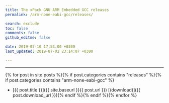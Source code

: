 ```yaml
---
title: The xPack GNU ARM Embedded GCC releases
permalink: /arm-none-eabi-gcc/releases/

search: exclude
toc: false
comments: false
github_editme: false

date: 2019-07-10 17:53:00 +0300
last_updated: 2019-07-02 23:14:07 +0300

---
```


___
{% for post in site.posts %}{% if post.categories contains "releases" %}{% if post.categories contains "arm-none-eabi-gcc" %}
* [{{ post.title }}]({{ site.baseurl }}{{ post.url }}) [(download)]({{ post.download_url }}){% endif %}{% endif %}{% endfor %}
